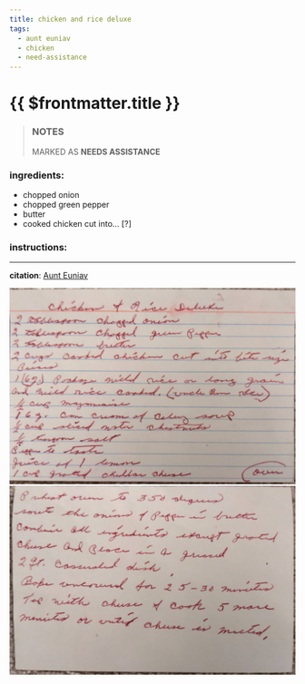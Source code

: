 ```yaml
---
title: chicken and rice deluxe
tags:
  - aunt euniav
  - chicken
  - need-assistance
---
```


# {{ $frontmatter.title }}

> ### NOTES
> MARKED AS **NEEDS ASSISTANCE**

### ingredients:

- <MixologyConversion n="2 tbsp"/> chopped onion
- <MixologyConversion n="2 tbsp"/> chopped green pepper
- <MixologyConversion n="2 tbsp"/> butter
- <MixologyConversion n="2 cups"/> cooked chicken cut into... [?]

### instructions:

---

**citation**:
[Aunt Euniav](../README.md)

![image](./image.jpg)
![image2](./image2.jpg)
